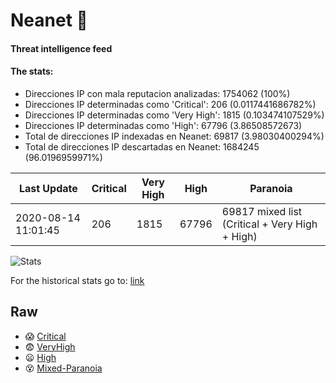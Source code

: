 # Neanet :hocho:
#### Threat intelligence feed
#### The stats:

- Direcciones IP con mala reputacion analizadas: 1754062 (100%)
- Direcciones IP determinadas como 'Critical':  206 (0.0117441686782%)
- Direcciones IP determinadas como 'Very High':  1815 (0.103474107529%)
- Direcciones IP determinadas como 'High':  67796 (3.86508572673)
- Total de direcciones IP indexadas en Neanet:  69817 (3.98030400294%)
- Total de direcciones IP descartadas en Neanet:  1684245 (96.0196959971%)

| Last Update | Critical | Very High | High | Paranoia |
| --- | --- | --- | --- | --- |
| 2020-08-14 11:01:45 | 206 | 1815 | 67796 | 69817 mixed list (Critical + Very High + High)|

![Stats](https://docs.google.com/spreadsheets/d/e/2PACX-1vSnaNMIXVabIpDJjufMlzH7poXnshF3mgd8Is1g9ytUEzVsP5my4Trn8f-xkoLLQ38xpL3HtmUexLo6/pubchart?oid=501124687&format=image)

For the historical stats go to: [link](/stats.csv)
## Raw
- :scream: [Critical](https://raw.githubusercontent.com/JavaGarcia/Neanet/master/blacklists/neanet_critical.txt)
- :fearful: [VeryHigh](https://raw.githubusercontent.com/JavaGarcia/Neanet/master/blacklists/neanet_veryHigh.txtt)
- :frowning: [High](https://raw.githubusercontent.com/JavaGarcia/Neanet/master/blacklists/neanet_high.txt)
- :dizzy_face: [Mixed-Paranoia](https://raw.githubusercontent.com/JavaGarcia/Neanet/master/blacklists/neanet_all.txt)













































































































































































